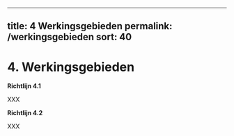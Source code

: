 
---
title: 4 Werkingsgebieden
permalink: /werkingsgebieden
sort: 40
---

# 4. Werkingsgebieden

**Richtlijn 4.1**

XXX

**Richtlijn 4.2**

XXX
